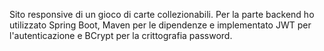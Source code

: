 Sito responsive di un gioco di carte collezionabili.
Per la parte backend ho utilizzato Spring Boot, Maven per le dipendenze e implementato JWT per l'autenticazione e BCrypt per la crittografia password.
